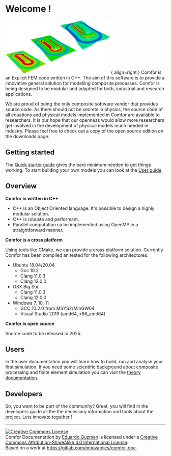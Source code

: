 


# Welcome !

![Placeholder](assets/img/forming.png){ align=right }
Comfor is an Explicit FEM code written in C++. The aim of this software is to provide a innovative general solution for modelling composite processes. Comfor is being designed to be modular and adapted for both, industrial and research applications.

We are proud of being the only composite software vendor that provides source code. As there should not be secrets in physics, the source code of all equations and physical models implemented in Comfor are available to researchers. It is our hope that our openness would allow more researchers get involved in the development of physical models much needed in industry. Please feel free to check out a copy of the open source edition on the downloads page.

## Getting started

The [Quick starter guide](overview/quick_starter_guide.md) gives the bare minimum needed to get things working. To start building your own models you can look at the [User guide](user/user_overview).

## Overview

**Comfor is written in C++**

- C++ is an Object Oriented language. It's possible to design a highly modular solution.
- C++ is robuste and performant.
- Parallel computation ca be implemented using OpenMP in a straightforward manner.

**Comfor is a cross platform**

Using tools like CMake, we can provide a cross platform solution. Currently Comfor has been compiled an tested for the following architectures.

- Ubuntu 18.04/20.04 
    - Gcc 10.2
    - Clang 11.0.3
    - Clang 12.0.0
- OSX Big Sur,
    - Clang 11.0.3
    - Clang 12.0.0
- Windows 7, 10, 11
    - GCC 10.2.0 from MSYS2/MinGW64
    - Visual Studio 2019 (amd64, x86_amd64)

**Comfor is open source**

Source code to be released in 2025.

## Users

In the user documentation you will learn how to build, run and analyse your first simulation. If you need some scientific background about composite processing and finite element simulation you can visit the [theory documentation](theory/theory_overview.md).

## Developers

So, you want to be part of the community? Great, you will find in the developers guide all the the necessary information and tools about the project. Lets innovate together !

---

<a rel="license" href="http://creativecommons.org/licenses/by-sa/4.0/"><img alt="Creative Commons License" style="border-width:0" src="https://i.creativecommons.org/l/by-sa/4.0/88x31.png" /></a><br /><span xmlns:dct="http://purl.org/dc/terms/" property="dct:title">Comfor Documentation</span> by <a xmlns:cc="http://creativecommons.org/ns#" href="https://egm_foss.gitlab.io/about_me/" property="cc:attributionName" rel="cc:attributionURL">Eduardo Guzman</a> is licensed under a <a rel="license" href="http://creativecommons.org/licenses/by-sa/4.0/">Creative Commons Attribution-ShareAlike 4.0 International License</a>.<br />Based on a work at <a xmlns:dct="http://purl.org/dc/terms/" href="https://gitlab.com/innovamics/comfor-doc" rel="dct:source">https://gitlab.com/innovamics/comfor-doc</a>.

